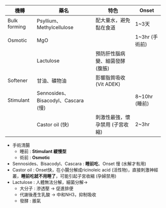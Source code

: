 
| 機轉           | 藥名                               | 特色                | Onset       |
| ------------ | -------------------------------- | ----------------- | ----------- |
| Bulk forming | Psyllium、Methylcellulose         | 配大量水，避免黏在食道       | 1~3天        |
| Osmotic      | MgO                              |                   | 1~3hr (手術前) |
|              | Lactulose                        | 預防肝性腦病變、細菌發酵 (腹脹) |             |
| Softener     | 甘油、礦物油                           | 影響脂質吸收 (Vit ADEK) |             |
| Stimulant    | Sennosides、Bisacodyl、Cascara (慢) |                   | 8~10hr (睡前) |
|              | Castor oil (快)                   | 刺激性最強，懷孕禁用 (子宮收縮) | 2~3hr       |
- 手術清腸
	- 睡前 : **Stimulant 緩慢型**
	- 術前 : **Osmotic**
- Sennosides、Bisacodyl、Cascara : **睡前吃**、Onset 慢 (水解才有用)
- Castor oil : Onset快，在小腸分解成ricinoleic acid (活性物)，直接刺激神經叢，**睡前吃就不用睡了**，可能引起子宮收縮 (孕婦禁用)
- Lactulose : 人體無法分解，細菌分解->
	- 大分子 : 滲透壓 -> 促進排便
	- 代謝後產生乳酸 -> 中和NH3，抑制吸收
	- 發酵 : 脹氣